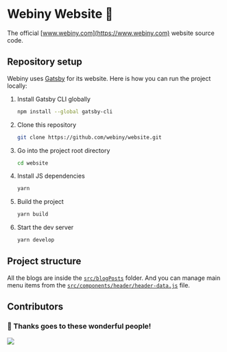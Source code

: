 # Webiny Website 📝

The official [www.webiny.com](https://www.webiny.com) website source code.

## Repository setup

Webiny uses [Gatsby](https://www.gatsbyjs.com/) for its website. Here is how you can run the project locally:

1. Install Gatsby CLI globally

   ```sh
   npm install --global gatsby-cli
   ```

2. Clone this repository

   ```sh
   git clone https://github.com/webiny/website.git
   ```

3. Go into the project root directory

   ```sh
   cd website
   ```

4. Install JS dependencies

   ```sh
   yarn
   ```

5. Build the project

   ```sh
   yarn build
   ```

6. Start the dev server

   ```sh
   yarn develop
   ```

## Project structure

All the blogs are inside the [`src/blogPosts`](https://github.com/webiny/website/tree/master/src/blogPosts) folder. And you can manage main menu items from the [`src/components/header/header-data.js`](https://github.com/webiny/website/blob/master/src/components/header/header-data.js) file.

## Contributors

### 🧡 Thanks goes to these wonderful people!

<a href="https://github.com/webiny/website/graphs/contributors">
  <img src="https://contrib.rocks/image?repo=webiny/website" />
</a>

